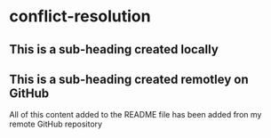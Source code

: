# conflict-resolution

## This is a sub-heading created locally

## This is a sub-heading created remotley on GitHub

All of this content added to the README file has been added fron my remote GitHub repository
